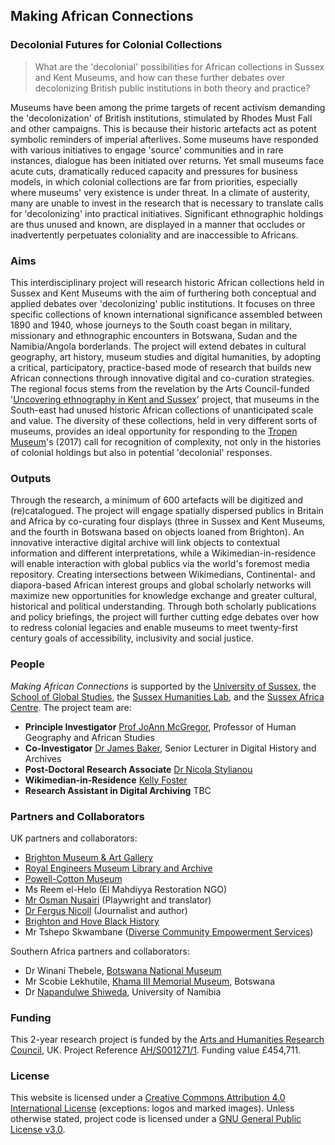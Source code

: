 ## Making African Connections

### Decolonial Futures for Colonial Collections

> What are the 'decolonial' possibilities for African collections in Sussex and Kent Museums, and how can these further debates over decolonizing British public institutions in both theory and practice?

Museums have been among the prime targets of recent activism demanding the 'decolonization' of British institutions, stimulated by Rhodes Must Fall and other campaigns. This is because their historic artefacts act as potent symbolic reminders of imperial afterlives. Some museums have responded with various initiatives to engage 'source' communities and in rare instances, dialogue has been initiated over returns. Yet small museums face acute cuts, dramatically reduced capacity and pressures for business models, in which colonial collections are far from priorities, especially where museums' very existence is under threat. In a climate of austerity, many are unable to invest in the research that is necessary to translate calls for 'decolonizing' into practical initiatives. Significant ethnographic holdings are thus unused and known, are displayed in a manner that occludes or inadvertently perpetuates coloniality and are inaccessible to Africans.

### Aims

This interdisciplinary project will research historic African collections held in Sussex and Kent Museums with the aim of furthering both conceptual and applied debates over 'decolonizing' public institutions. It focuses on three specific collections of known international significance assembled between 1890 and 1940, whose journeys to the South coast began in military, missionary and ethnographic encounters in Botswana, Sudan and the Namibia/Angola borderlands. The project will extend debates in cultural geography, art history, museum studies and digital humanities, by adopting a critical, participatory, practice-based mode of research that builds new African connections through innovative digital and co-curation strategies. The regional focus stems from the revelation by the Arts Council-funded '[Uncovering ethnography in Kent and Sussex](http://www.uniquesproject.org.uk/)' project, that museums in the South-east had unused historic African collections of unanticipated scale and value. The diversity of these collections, held in very different sorts of museums, provides an ideal opportunity for responding to the [Tropen Museum](https://www.tropenmuseum.nl)'s (2017) call for recognition of complexity, not only in the histories of colonial holdings but also in potential 'decolonial' responses.

### Outputs

Through the research, a minimum of 600 artefacts will be digitized and (re)catalogued. The project will engage spatially dispersed publics in Britain and Africa by co-curating four displays (three in Sussex and Kent Museums, and the fourth in Botswana based on objects loaned from Brighton). An innovative interactive digital archive will link objects to contextual information and different interpretations, while a Wikimedian-in-residence will enable interaction with global publics via the world's foremost media repository. Creating intersections between Wikimedians, Continental- and diapora-based African interest groups and global scholarly networks will maximize new opportunities for knowledge exchange and greater cultural, historical and political understanding. Through both scholarly publications and policy briefings, the project will further cutting edge debates over how to redress colonial legacies and enable museums to meet twenty-first century goals of accessibility, inclusivity and social justice. 

### People

*Making African Connections* is supported by the [University of Sussex](http://www.sussex.ac.uk/), the [School of Global Studies](http://www.sussex.ac.uk/global/), the [Sussex Humanities Lab](http://www.sussex.ac.uk/shl/), and the [Sussex Africa Centre](http://www.sussex.ac.uk/africacentre/). The project team are:

- **Principle Investigator** [Prof JoAnn McGregor](http://www.sussex.ac.uk/profiles/135339), Professor of Human Geography and African Studies
- **Co-Investigator** [Dr James Baker](http://www.sussex.ac.uk/profiles/371022), Senior Lecturer in Digital History and Archives
- **Post-Doctoral Research Associate** [Dr Nicola Stylianou](https://twitter.com/nsty78)
- **Wikimedian-in-Residence** [Kelly Foster](https://kellyfoster.co.uk/)
- **Research Assistant in Digital Archiving** TBC

### Partners and Collaborators

UK partners and collaborators:

- [Brighton Museum & Art Gallery](https://brightonmuseums.org.uk/brighton/)
- [Royal Engineers Museum Library and Archive](https://www.re-museum.co.uk/collections/visiting-the-library-and-archive/)
- [Powell-Cotton Museum](http://www.quexpark.co.uk/museum/)
- Ms Reem el-Helo (El Mahdiyya Restoration NGO)
- [Mr Osman Nusairi](https://en.wikipedia.org/wiki/Osman_Nusairi) (Playwright and translator)
- [Dr Fergus Nicoll](https://en.wikipedia.org/wiki/Fergus_Nicoll) (Journalist and author)
- [Brighton and Hove Black History](http://www.black-history.org.uk/)
- Mr Tshepo Skwambane ([Diverse Community Empowerment Services](http://www.dces.org.uk/))

Southern Africa partners and collaborators:

- Dr Winani Thebele, [Botswana National Museum](https://en.wikipedia.org/wiki/Botswana_National_Museum)
- Mr Scobie Lekhutile, [Khama III Memorial Museum](http://discovery.nationalarchives.gov.uk/details/a/A13531615), Botswana
- Dr [Napandulwe Shiweda](http://www.unam.edu.na/staff/napandulwe-shiweda), University of Namibia 

### Funding

This 2-year research project is funded by the [Arts and Humanities Research Council](https://ahrc.ukri.org/), UK. Project Reference [AH/S001271/1](https://gtr.ukri.org/projects?ref=AH%2FS001271%2F1). Funding value £454,711.

### License

This website is licensed under a [Creative Commons Attribution 4.0 International License](https://creativecommons.org/licenses/by/4.0/) (exceptions: logos and marked images). Unless otherwise stated, project code is licensed under a [GNU General Public License v3.0](https://github.com/CuratorialVoice/code/blob/master/LICENSE).

